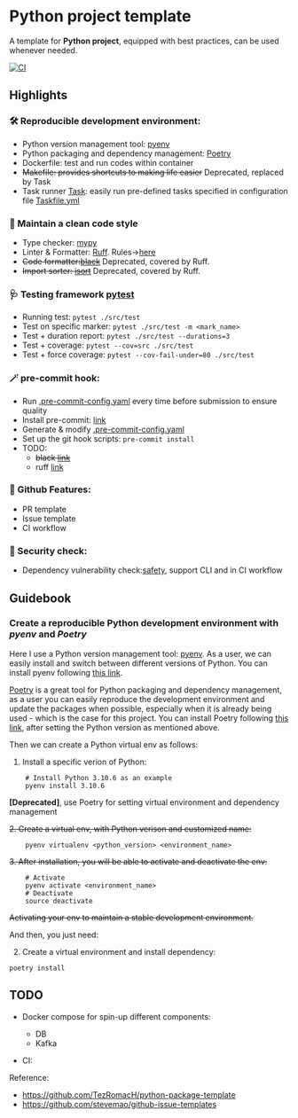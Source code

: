 # Python project template

A template for **Python project**, equipped with best practices, can be used whenever needed.

[![CI](https://github.com/ZequnZ/python-project-template/actions/workflows/ci.yml/badge.svg?branch=main)](https://github.com/ZequnZ/python-project-template/actions?query=event%3Apush+branch%3Amain+workflow%3ACI)

## Highlights

### 🛠️ Reproducible development environment:
- Python version management tool: [pyenv](https://github.com/pyenv/pyenv)
- Python packaging and dependency management: [Poetry](https://python-poetry.org/)
- Dockerfile: test and run codes within container
- ~~Makefile: provides shortcuts to making life easier~~ Deprecated, replaced by Task
- Task runner [Task](https://taskfile.dev/): easily run pre-defined tasks specified in configuration file [Taskfile.yml](./Taskfile.yml)

### 🧹 Maintain a clean code style
- Type checker: [mypy](https://github.com/python/mypy)
- Linter & Formatter: [Ruff](https://github.com/charliermarsh/ruff).  Rules→[here](https://beta.ruff.rs/docs/rules/)
- ~~Code formatter:[black](https://github.com/psf/black)~~ Deprecated, covered by Ruff.
- ~~Import sorter: [isort](https://pycqa.github.io/isort/)~~ Deprecated, covered by Ruff.

### 🩺 Testing framework [pytest](https://docs.pytest.org/en/7.4.x/)
- Running test: `pytest ./src/test`
- Test on specific marker: `pytest ./src/test -m <mark_name>`
- Test + duration report: `pytest ./src/test --durations=3`
- Test + coverage: `pytest --cov=src ./src/test`
- Test + force coverage: `pytest --cov-fail-under=80 ./src/test`

### 🪄 pre-commit hook:
- Run [.pre-commit-config.yaml](./.pre-commit-config.yaml) every time before submission to ensure quality
- Install pre-commit: [link](https://pre-commit.com/#install)
- Generate & modify [.pre-commit-config.yaml](./.pre-commit-config.yaml)
- Set up the git hook scripts: `pre-commit install`
- TODO:
    - ~~black [link](https://black.readthedocs.io/en/stable/integrations/source_version_control.html)~~
    - ruff [link](https://beta.ruff.rs/docs/tutorial/#continuous-integration)

### 📝 Github Features:
- PR template
- Issue template
- CI workflow

### 🔫 Security check:
- Dependency vulnerability check:[safety](https://github.com/pyupio/safety), support CLI and in CI workflow

## Guidebook

### Create a reproducible Python development environment with *pyenv* and *Poetry*
Here I use a Python version management tool: [pyenv](https://github.com/pyenv/pyenv).
As a user, we can easily install and switch between different versions of Python.
You can install pyenv following [this link](https://github.com/pyenv/pyenv#getting-pyenv).

[Poetry](https://python-poetry.org/) is a great tool for Python packaging and dependency management, as a user you can easily reproduce the development environment and update the packages when possible, especially when it is already being used - which is the case for this project.
You can install Poetry following [this link](https://python-poetry.org/docs/#installation), after setting the Python version as mentioned above.

Then we can create a Python virtual env as follows:
1. Install a specific verion of Python:
```
    # Install Python 3.10.6 as an example
    pyenv install 3.10.6
```

**[Deprecated]**, use Poetry for setting virtual environment and dependency management

~~2. Create a virtual env, with Python verison and customized name:~~
```
    pyenv virtualenv <python_version> <environment_name>
```
~~3. After installation, you will be able to activate and deactivate the env:~~
```
    # Activate
    pyenv activate <environment_name>
    # Deactivate
    source deactivate
```
~~Activating your env to maintain a stable development environment.~~

And then, you just need:

2. Create a virtual environment and install dependency:
```
poetry install
```

## TODO

- Docker compose for spin-up different components:
    - DB
    - Kafka

- CI:


Reference:
- https://github.com/TezRomacH/python-package-template
- https://github.com/stevemao/github-issue-templates
